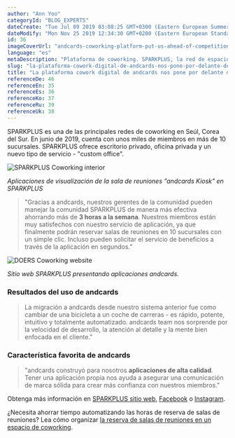```yaml
---
author: "Ann Yoo"
categoryId: "BLOG_EXPERTS"
dateCreate: "Tue Jul 09 2019 03:08:25 GMT+0300 (Eastern European Summer Time)"
dateModify: "Mon Nov 25 2019 12:34:30 GMT+0200 (Eastern European Standard Time)"
id: 36
imageCoverUrl: "andcards-coworking-platform-put-us-ahead-of-competition-cover.png"
language: "es"
metaDescription: "Plataforma de coworking. SPARKPLUS, la red de espacios de coworking en Seúl cuenta la historia de cómo andcards la plataforma de coworking los ha puesto por delante de la competencia."
slug: "la-plataforma-cowork-digital-de-andcards-nos-pone-por-delante-de-la-competencia"
title: "La plataforma cowork digital de andcards nos pone por delante de la competencia"
referenceDe: 46
referenceEn: 35
referenceEs: 36
referenceKo: 37
referenceRu: 39
referenceUk: 38
---
```


SPARKPLUS es una de las principales redes de coworking en Seúl, Corea del Sur. En junio de 2019, cuenta con unos miles de miembros en más de 10 sucursales. SPARKPLUS ofrece escritorio privado, oficina privada y un nuevo tipo de servicio - "custom office".

![SPARKPLUS Coworking interior](https://s3.ap-northeast-2.amazonaws.com/blogs.andcards.com/andcards-coworking-platform-put-us-ahead-of-competition-1.png|height=1080,width=1920)

_Aplicaciones de visualización de la sala de reuniones "andcards Kiosk" en SPARKPLUS_



> "Gracias a andcards, nuestros gerentes de la comunidad pueden manejar la comunidad SPARKPLUS de manera más efectiva ahorrando más de **3 horas a la semana**. Nuestros miembros están muy satisfechos con nuestro servicio de aplicación, ya que finalmente podrán reservar salas de reuniones en 10 sucursales con un simple clic. Incluso pueden solicitar el servicio de beneficios a través de la aplicación en segundos."

![DOERS Coworking website](https://s3.ap-northeast-2.amazonaws.com/blogs.andcards.com/andcards-coworking-platform-put-us-ahead-of-competition-2.png|height=1080,width=1920)

_Sitio web SPARKPLUS presentando aplicaciones andcards._



### Resultados del uso de andcards

> La migración a andcards desde nuestro sistema anterior fue como cambiar de una bicicleta a un coche de carreras - es rápido, potente, intuitivo y totalmente automatizado. andcards team nos sorprende por la velocidad de desarrollo, la atención al detalle y la mente bien enfocada en el cliente."

### Característica favorita de andcards

> "andcards construyó para nosotros **aplicaciones de alta calidad**. Tener una aplicación propia nos ayuda a asegurar una comunicación de marca sólida para crear más confianza con nuestros miembros."

Obtenga más información en [SPARKPLUS sitio web](https://sparkplus.co), [Facebook](https://www.facebook.com/sparkplusoffice) o [Instagram](https://www.instagram.com/sparkplus_official/).

¿Necesita ahorrar tiempo automatizando las horas de reserva de salas de reuniones? Lea cómo organizar [la reserva de salas de reuniones en un espacio de coworking](https://andcards.com/es/blog/software/reservar-salas-de-reunion-en-un-espacio-de-coworking).

